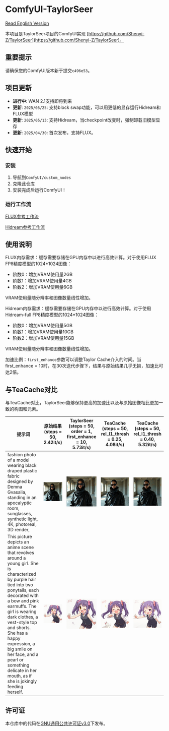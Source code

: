 # ComfyUI-TaylorSeer

[Read English Version](./README.md)

本项目是TaylorSeer项目的ComfyUI实现 [https://github.com/Shenyi-Z/TaylorSeer](https://github.com/Shenyi-Z/TaylorSeer)。

## 重要提示

请确保您的ComfyUI版本新于提交`c496e53`。

## 项目更新

- **进行中**: WAN 2.1支持即将到来
- **更新**: ```2025/05/25```: 支持block swap功能，可以用更低的显存运行Hidream和FLUX模型
- **更新**: ```2025/05/13```: 支持Hidream，当checkpoint改变时，强制卸载旧模型显存
- **更新**: ```2025/04/30```: 首次发布，支持FLUX。

## 快速开始

### 安装

1. 导航到`ComfyUI/custom_nodes`
2. 克隆此仓库
3. 安装完成后运行ComfyUI！

### 运行工作流

[FLUX参考工作流](./examples/taylorseer_example_flux.json)

[Hidream参考工作流](./examples/taylorseer_example_hidream_full.json)

## 使用说明

FLUX内存需求：缓存需要存储在GPU内存中以进行高效计算。对于使用FLUX FP8精度模型的1024*1024图像：

- 阶数0：增加VRAM使用量2GB
- 阶数1：增加VRAM使用量4GB
- 阶数2：增加VRAM使用量6GB

VRAM使用量随分辨率和图像数量线性增加。

Hidream内存需求：缓存需要存储在GPU内存中以进行高效计算。对于使用Hidream-full FP8精度模型的1024*1024图像：

- 阶数0：增加VRAM使用量5GB
- 阶数1：增加VRAM使用量10GB
- 阶数2：增加VRAM使用量15GB

VRAM使用量随分辨率和图像数量线性增加。

加速比例：`first_enhance`参数可以调整Taylor Cache介入的时间。当first_enhance = 10时，在30次迭代步骤下，结果与原始结果几乎无损，加速比可达2倍。

## 与TeaCache对比

与TeaCache对比，TaylorSeer能够保持更高的加速比以及与原始图像相比更加一致的构图和元素。

| 提示词 | 原始结果 <br>(steps = 50, 2.42it/s) | TaylorSeer <br>(steps = 50, order = 1, first_enhance = 10, 5.73it/s) | TeaCache <br>(steps = 50, rel_l1_thresh = 0.25, 4.08it/s) | TeaCache <br>(steps = 50, rel_l1_thresh = 0.40, 5.32it/s) |
|--------|----------|------------|-----------|-----------|
| fashion photo of a model wearing black draped plastic fabric designed by Demna Gvasalia, standing in an apocalyptic room, sunglasses, synthetic light, 4K, photoreal, 3D render, | [<img src="./sample_images/12_original.png" width="200px">](./sample_images/12_original.png) | [<img src="./sample_images/12_TaylorSeer.png" width="200px">](./sample_images/12_TaylorSeer.png) | [<img src="./sample_images/12_teacache_25.png" width="200px">](./sample_images/12_teacache_25.png) | [<img src="./sample_images/12_teacache_40.png" width="200px">](./sample_images/12_teacache_40.png) |
| This picture depicts an anime scene that revolves around a young girl. She is characterized by purple hair tied into two ponytails, each decorated with a bow and pink earmuffs. The girl is wearing dark clothes, a vest-style top and shorts. She has a happy expression, a big smile on her face, and a pearl or something delicate in her mouth, as if she is jokingly feeding herself. | [<img src="./sample_images/122_original.png" width="200px">](./sample_images/122_original.png) | [<img src="./sample_images/122_TaylorSeer.png" width="200px">](./sample_images/122_TaylorSeer.png) | [<img src="./sample_images/122_teacache_25.png" width="200px">](./sample_images/122_teacache_25.png) | [<img src="./sample_images/122_teacache_40.png" width="200px">](./sample_images/122_teacache_40.png) |

## 许可证

本仓库中的代码在[GNU通用公共许可证v3.0](./LICENSE)下发布。
